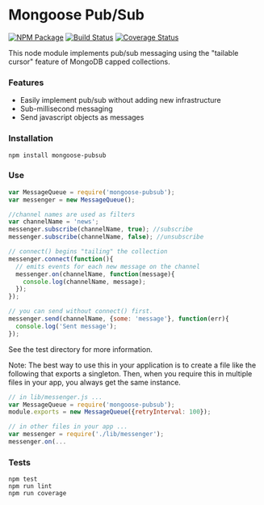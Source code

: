 Mongoose Pub/Sub
================
[![NPM Package](https://img.shields.io/npm/v/mongoose-pubsub.svg?style=flat-square)](https://www.npmjs.org/package/mongoose-pubsub)
[![Build Status](https://img.shields.io/travis/niahmiah/mongoose-pubsub.svg?branch=master&style=flat-square)](https://travis-ci.org/niahmiah/mongoose-pubsub)
[![Coverage Status](https://img.shields.io/coveralls/niahmiah/mongoose-pubsub.svg?branch=master&style=flat-square)](https://coveralls.io/github/niahmiah/mongoose-pubsub)

This node module implements pub/sub messaging using the "tailable cursor" feature of MongoDB capped collections.

### Features

- Easily implement pub/sub without adding new infrastructure
- Sub-millisecond messaging
- Send javascript objects as messages


### Installation


```
npm install mongoose-pubsub
```

### Use

```javascript
var MessageQueue = require('mongoose-pubsub');
var messenger = new MessageQueue();

//channel names are used as filters
var channelName = 'news';
messenger.subscribe(channelName, true); //subscribe
messenger.subscribe(channelName, false); //unsubscribe

// connect() begins "tailing" the collection
messenger.connect(function(){
  // emits events for each new message on the channel
  messenger.on(channelName, function(message){
    console.log(channelName, message);
  });
});

// you can send without connect() first.
messenger.send(channelName, {some: 'message'}, function(err){
  console.log('Sent message');
});
```

See the test directory for more information.

Note: The best way to use this in your application is to create a file like the following that exports a singleton. Then, when you require this in multiple files in your app, you always get the same instance.

```javascript
// in lib/messenger.js ...
var MessageQueue = require('mongoose-pubsub');
module.exports = new MessageQueue({retryInterval: 100});

// in other files in your app ...
var messenger = require('./lib/messenger');
messenger.on(...
```



### Tests

```
npm test
npm run lint
npm run coverage
```
